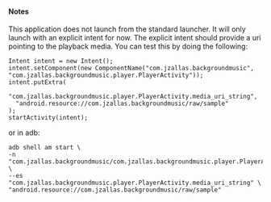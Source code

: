 #### Notes

This application does not launch from the standard launcher. It will only launch with an explicit intent for now.
The explicit intent should provide a uri pointing to the playback media. You can test this by doing the following:

```
Intent intent = new Intent();
intent.setComponent(new ComponentName("com.jzallas.backgroundmusic", "com.jzallas.backgroundmusic.player.PlayerActivity"));
intent.putExtra(
  "com.jzallas.backgroundmusic.player.PlayerActivity.media_uri_string",
  "android.resource://com.jzallas.backgroundmusic/raw/sample"
);
startActivity(intent);
```

or in adb:
```
adb shell am start \
-n "com.jzallas.backgroundmusic/com.jzallas.backgroundmusic.player.PlayerActivity" \
--es "com.jzallas.backgroundmusic.player.PlayerActivity.media_uri_string" \
"android.resource://com.jzallas.backgroundmusic/raw/sample"
```

